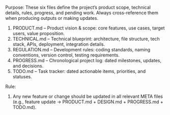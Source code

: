 Purpose:
These six files define the project’s product scope, technical details, rules, progress, and pending work. Always cross-reference them when producing outputs or making updates.
1.	PRODUCT.md – Product vision & scope: core features, use cases, target users, value proposition.
2.	TECHNICAL.md – Technical blueprint: architecture, file structure, tech stack, APIs, deployment, integration details.
3.	REGULATION.md – Development rules: coding standards, naming conventions, version control, testing requirements.
4.	PROGRESS.md – Chronological project log: dated milestones, updates, and decisions.
5.	TODO.md – Task tracker: dated actionable items, priorities, and statuses.

Rule:
1. Any new feature or change should be updated in all relevant META files (e.g., feature update → PRODUCT.md + DESIGN.md + PROGRESS.md + TODO.md).